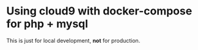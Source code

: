 # Using cloud9 with docker-compose for php + mysql

This is just for local development, **not** for production.